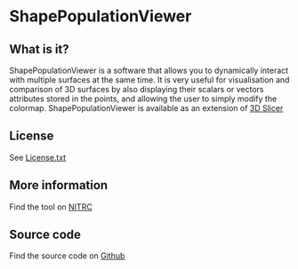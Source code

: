 ShapePopulationViewer
=====================

## What is it?

ShapePopulationViewer is a software that allows you to dynamically interact with multiple surfaces at the same time. It is very useful for visualisation and comparison of 3D surfaces by also displaying their scalars or vectors attributes stored in the points, and allowing the user to simply modify the colormap.
ShapePopulationViewer is available as an extension of [3D Slicer](http://www.slicer.org)

## License

See [License.txt](https://github.com/NIRALUser/ShapePopulationViewer/blob/master/License.txt)

## More information

Find the tool on [NITRC](http://www.nitrc.org/projects/shapepopviewer)

## Source code

Find the source code on [Github](https://github.com/NIRALUser/ShapePopulationViewer)
